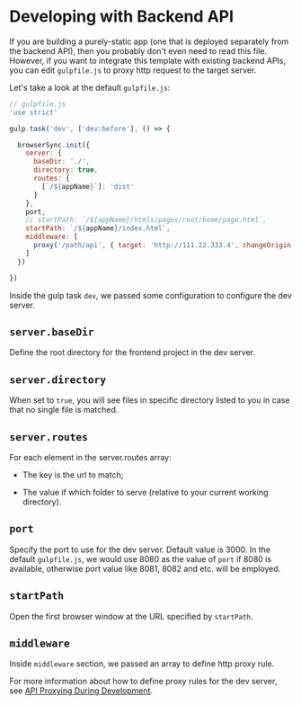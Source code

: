 # Developing with Backend API

If you are building a purely-static app (one that is deployed separately from the backend API), then you probably don't even need to read this file. However, if you want to integrate this template with existing backend APIs, you can edit `gulpfile.js` to proxy http request to the target server.

Let's take a look at the default `gulpfile.js`:

``` js
// gulpfile.js
'use strict'

gulp.task('dev', ['dev:before'], () => {

  browserSync.init({
    server: {
      baseDir: './',
      directory: true,
      routes: {
        [`/${appName}`]: 'dist'
      }
    },
    port,
    // startPath: `/${appName}/htmls/pages/root/home/page.html`,
    startPath: `/${appName}/index.html`,
    middleware: [
      proxy('/path/api', { target: 'http://111.22.333.4', changeOrigin: true })
    ]
  })

})
```

Inside the gulp task `dev`, we passed some configuration to configure the dev server.

## `server.baseDir`

Define the root directory for the frontend project in the dev server.

## `server.directory`

When set to `true`, you will see files in specific directory listed to you in case that no single file is matched.

## `server.routes`

For each element in the server.routes array:

- The key is the url to match;

- The value if which folder to serve (relative to your current working directory).

## `port`

Specify the port to use for the dev server. Default value is 3000. In the default `gulpfile.js`, we would use 8080 as the value of `port` if 8080 is available, otherwise port value like 8081, 8082 and etc. will be employed.

## `startPath`

Open the first browser window at the URL specified by `startPath`.

## `middleware`

Inside `middleware` section, we passed an array to define http proxy rule.

For more information about how to define proxy rules for the dev server, see [API Proxying During Development](proxy.md).
